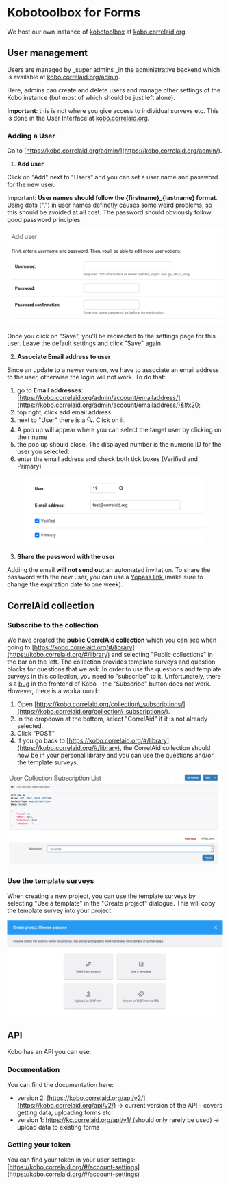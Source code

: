 # Kobotoolbox for Forms

We host our own instance of [kobotoolbox](https://www.kobotoolbox.org) at [kobo.correlaid.org](https://kobo.correlaid.org).

## User management

Users are managed by \_super admins \_in the administrative backend which is available at [kobo.correlaid.org/admin](https://kobo.correlaid.org/admin).

Here, admins can create and delete users and manage other settings of the Kobo instance (but most of which should be just left alone).

**Important**: this is not where you give access to individual surveys etc. This is done in the User Interface at [kobo.correlaid.org](https://kobo.correlaid.org).

### Adding a User

Go to [https://kobo.correlaid.org/admin/](https://kobo.correlaid.org/admin/).

1. **Add user**

Click on "Add" next to "Users" and you can set a user name and password for the new user.

Important: **User names should follow the {firstname}\_{lastname} format**. Using dots (".") in user names definetly causes some weird problems, so this should be avoided at all cost. The password should obviously follow good password principles.

![](../../.gitbook/assets/screenshot-2021-03-03-at-09.53.17.png)

Once you click on "Save", you'll be redirected to the settings page for this user. Leave the default settings and click "Save" again.

2. **Associate Email address to user**

Since an update to a newer version, we have to associate an email address to the user, otherwise the login will not work. To do that:

1. go to **Email addresses**: [https://kobo.correlaid.org/admin/account/emailaddress/](https://kobo.correlaid.org/admin/account/emailaddress/)&#x20;
2. top right, click add email address.&#x20;
3. next to "User" there is a :mag:. Click on it.
4. A pop up will appear where you can select the target user by clicking on their name
5. the pop up should close. The displayed number is the numeric ID for the user you selected.
6. enter the email address and check both tick boxes (Verified and Primary)

<figure><img src="../../.gitbook/assets/Screenshot 2023-11-02 at 3.23.32 PM.png" alt=""><figcaption></figcaption></figure>

3. **Share the password with the user**&#x20;

Adding the email **will not send out** an automated invitation. To share the password with the new user, you can use a [Yopass link ](https://yopass.se/)(make sure to change the expiration date to one week).&#x20;

## CorrelAid collection

### Subscribe to the collection

We have created the **public CorrelAid collection** which you can see when going to [https://kobo.correlaid.org/#/library](https://kobo.correlaid.org/#/library) and selecting "Public collections" in the bar on the left. The collection provides template surveys and question blocks for questions that we ask. In order to use the questions and template surveys in this collection, you need to "subscribe" to it. Unfortunately, there is a [bug](https://github.com/kobotoolbox/kpi/issues/2813) in the frontend of Kobo - the "Subscribe" button does not work. However, there is a workaround:

1. Open [https://kobo.correlaid.org/collection\_subscriptions/](https://kobo.correlaid.org/collection\_subscriptions/).
2. In the dropdown at the bottom, select "CorrelAid" if it is not already selected.
3. Click "POST"
4. If you go back to [https://kobo.correlaid.org/#/library](https://kobo.correlaid.org/#/library), the CorrelAid collection should now be in your personal library and you can use the questions and/or the template surveys.

![](../../.gitbook/assets/screenshot-2021-03-03-at-10.04.42.png)

### Use the template surveys

When creating a new project, you can use the template surveys by selecting "Use a template" in the "Create project" dialogue. This will copy the template survey into your project.

![](../../.gitbook/assets/screenshot-2021-03-03-at-10.09.44.png)

## API

Kobo has an API you can use.

### Documentation

You can find the documentation here:

* version 2: [https://kobo.correlaid.org/api/v2/](https://kobo.correlaid.org/api/v2/) -> current version of the API - covers getting data, uploading forms etc.
* version 1: [https://kc.correlaid.org/api/v1/ ](https://kc.kobotoolbox.org/api/v1/)(should only rarely be used) -> upload data to existing forms

### Getting your token

You can find your token in your user settings: [https://kobo.correlaid.org/#/account-settings](https://kobo.correlaid.org/#/account-settings)

####
